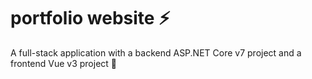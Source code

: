 # portfolio website ⚡
A full-stack application with a backend ASP.NET Core v7 project and a frontend Vue v3 project 🚀
